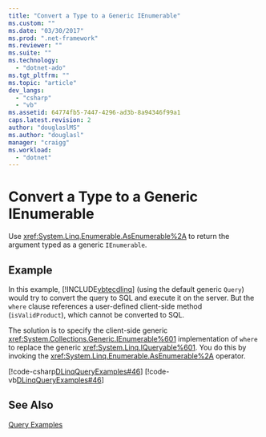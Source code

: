 ```yaml
---
title: "Convert a Type to a Generic IEnumerable"
ms.custom: ""
ms.date: "03/30/2017"
ms.prod: ".net-framework"
ms.reviewer: ""
ms.suite: ""
ms.technology: 
  - "dotnet-ado"
ms.tgt_pltfrm: ""
ms.topic: "article"
dev_langs: 
  - "csharp"
  - "vb"
ms.assetid: 64774fb5-7447-4296-ad3b-8a94346f99a1
caps.latest.revision: 2
author: "douglaslMS"
ms.author: "douglasl"
manager: "craigg"
ms.workload: 
  - "dotnet"
---
```

# Convert a Type to a Generic IEnumerable
Use <xref:System.Linq.Enumerable.AsEnumerable%2A> to return the argument typed as a generic `IEnumerable`.  
  
## Example  
 In this example, [!INCLUDE[vbtecdlinq](../../../../../../includes/vbtecdlinq-md.md)] (using the default generic `Query`) would try to convert the query to SQL and execute it on the server. But the `where` clause references a user-defined client-side method (`isValidProduct`), which cannot be converted to SQL.  
  
 The solution is to specify the client-side generic <xref:System.Collections.Generic.IEnumerable%601> implementation of `where` to replace the generic <xref:System.Linq.IQueryable%601>. You do this by invoking the <xref:System.Linq.Enumerable.AsEnumerable%2A> operator.  
  
 [!code-csharp[DLinqQueryExamples#46](../../../../../../samples/snippets/csharp/VS_Snippets_Data/DLinqQueryExamples/cs/Program.cs#46)]
 [!code-vb[DLinqQueryExamples#46](../../../../../../samples/snippets/visualbasic/VS_Snippets_Data/DLinqQueryExamples/vb/Module1.vb#46)]  
  
## See Also  
 [Query Examples](../../../../../../docs/framework/data/adonet/sql/linq/query-examples.md)
